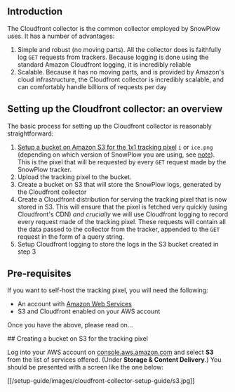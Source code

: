 ## Introduction

The Cloudfront collector is the common collector employed by SnowPlow uses. It has a number of advantages:

1. Simple and robust (no moving parts). All the collector does is faithfully log `GET` requests from trackers. Because logging is done using the standard Amazon Cloudfront logging, it is incredibly reliable
2. Scalable. Because it has no moving parts, and is provided by Amazon's cloud infrastructure, the Cloudfront collector is incredibly scalable, and can comfortably handle billions of requests per day

## Setting up the Cloudfront collector: an overview

The basic process for setting up the Cloudfront collector is reasonably straightforward:

1. [Setup a bucket on Amazon S3 for the 1x1 tracking pixel](#bucket1) `i` or `ice.png` (depending on which version of SnowPlow you are using, see [note](#i-vs-ice)). This is the pixel that will be requested by every `GET` request made by the SnowPlow tracker.
2. Upload the tracking pixel to the bucket.
3. Create a bucket on S3 that will store the SnowPlow logs, generated by the Cloudfront collector
4. Create a Cloudfront distribution for serving the tracking pixel that is now stored in S3. This will ensure that the pixel is fetched very quickly (using Cloudfront's CDN) **and* crucially* we will use Cloudfront logging to record every request made of the tracking pixel. These requests will contain all the data passed to the collector from the tracker, appended to the `GET` request in the form of a query string. 
5. Setup Cloudfront logging to store the logs in the S3 bucket created in step 3


## Pre-requisites

If you want to self-host the tracking pixel, you will need the following:

* An account with [Amazon Web Services](http://aws.amazon.com/)
* S3 and Cloudfront enabled on your AWS account

Once you have the above, please read on...

<a name="bucket1" />
## Creating a bucket on S3 for the tracking pixel

Log into your AWS account on [console.aws.amazon.com](console.aws.amazon.com) and select **S3** from the list of services offered. (Under **Storage & Content Delivery**.) You should be presented with a screen like the one below:

[[/setup-guide/images/cloudfront-collector-setup-guide/s3.jpg]]

